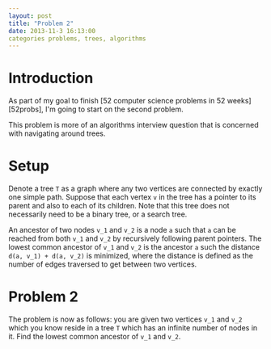 ```yaml
---
layout: post
title: "Problem 2"
date: 2013-11-3 16:13:00
categories problems, trees, algorithms
---
```


# Introduction

As part of my goal to finish [52 computer science problems in 52 weeks][52probs], I'm going to start on the second problem.

This problem is more of an algorithms interview question that is concerned with navigating around trees.

# Setup

Denote a tree `T` as a graph where any two vertices are connected by exactly one simple path. Suppose that each vertex `v` in the tree has a pointer to its parent and also to each of its children. Note that this tree does not necessarily need to be a binary tree, or a search tree. 

An ancestor of two nodes `v_1` and `v_2` is a node `a` such that `a` can be reached from both `v_1` and `v_2` by recursively following parent pointers. The lowest common ancestor of `v_1` and `v_2` is the ancestor `a` such the distance `d(a, v_1) + d(a, v_2)` is minimized, where the distance is defined as the number of edges traversed to get between two vertices.

# Problem 2

The problem is now as follows: you are given two vertices `v_1` and `v_2` which you know reside in a tree `T` which has an infinite number of nodes in it. Find the lowest common ancestor of `v_1` and `v_2`.
